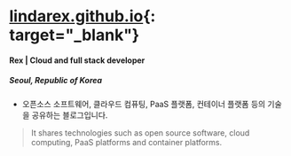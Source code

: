 # [lindarex.github.io](https://lindarex.github.io/){: target="\_blank"}

#### Rex | Cloud and full stack developer
##### Seoul, Republic of Korea

- 오픈소스 소프트웨어, 클라우드 컴퓨팅, PaaS 플랫폼, 컨테이너 플랫폼 등의 기술을 공유하는 블로그입니다.

> It shares technologies such as open source software, cloud computing, PaaS platforms and container platforms.

